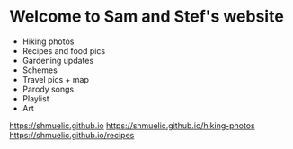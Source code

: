 # Welcome to Sam and Stef's website
- Hiking photos
- Recipes and food pics
- Gardening updates
- Schemes
- Travel pics + map
- Parody songs
- Playlist
- Art

https://shmuelic.github.io
https://shmuelic.github.io/hiking-photos
https://shmuelic.github.io/recipes
